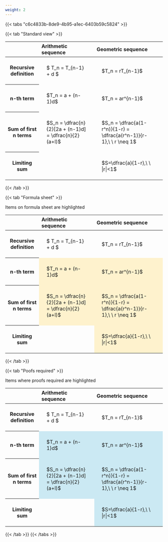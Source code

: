 ```yaml
---
weight: 2
---
```


{{< tabs "c6c4833b-8de9-4b95-a1ec-6403b59c5824" >}}

{{< tab "Standard view" >}}

<style type="text/css">
#T_8842e th.col_heading {
  text-align: left;
  font-size: 1em;
}
#T_8842e td {
  text-align: left;
  font-size: 1em;
  padding: 1.5em;
}
</style>
<table id="T_8842e">
  <thead>
    <tr>
      <th class="blank level0" >&nbsp;</th>
      <th id="T_8842e_level0_col0" class="col_heading level0 col0" >Arithmetic sequence</th>
      <th id="T_8842e_level0_col1" class="col_heading level0 col1" >Geometric sequence</th>
    </tr>
  </thead>
  <tbody>
    <tr>
      <th id="T_8842e_level0_row0" class="row_heading level0 row0" >Recursive definition</th>
      <td id="T_8842e_row0_col0" class="data row0 col0" >$ T_n = T_{n-1} + d $</td>
      <td id="T_8842e_row0_col1" class="data row0 col1" >$T_n = rT_{n-1}$</td>
    </tr>
    <tr>
      <th id="T_8842e_level0_row1" class="row_heading level0 row1" >n-th term</th>
      <td id="T_8842e_row1_col0" class="data row1 col0" >$T_n = a + (n-1)d$</td>
      <td id="T_8842e_row1_col1" class="data row1 col1" >$T_n = ar^{n-1}$</td>
    </tr>
    <tr>
      <th id="T_8842e_level0_row2" class="row_heading level0 row2" >Sum of first n terms</th>
      <td id="T_8842e_row2_col0" class="data row2 col0" >$S_n = \dfrac{n}{2}[2a + (n-1)d] = \dfrac{n}{2}(a+l)$</td>
      <td id="T_8842e_row2_col1" class="data row2 col1" >$S_n = \dfrac{a(1-r^n)}{1-r} = \dfrac{a(r^n-1)}{r-1},\ \  r \neq 1$</td>
    </tr>
    <tr>
      <th id="T_8842e_level0_row3" class="row_heading level0 row3" >Limiting sum</th>
      <td id="T_8842e_row3_col0" class="data row3 col0" ></td>
      <td id="T_8842e_row3_col1" class="data row3 col1" >$S=\dfrac{a}{1-r},\ \ |r|<1$</td>
    </tr>
  </tbody>
</table>
{{< /tab >}}

{{< tab "Formula sheet" >}}

Items on formula sheet are highlighted 
<br>
<style type="text/css">
#T_f0c8d th.col_heading {
  text-align: left;
  font-size: 1em;
}
#T_f0c8d td {
  text-align: left;
  font-size: 1em;
  padding: 1.5em;
}
#T_f0c8d_row0_col0, #T_f0c8d_row0_col1, #T_f0c8d_row3_col0 {
  background-color: rgba(0,0,0,0);
}
#T_f0c8d_row1_col0, #T_f0c8d_row1_col1, #T_f0c8d_row2_col0, #T_f0c8d_row2_col1, #T_f0c8d_row3_col1 {
  background-color: rgba(255,194,10, 0.2);
}
</style>
<table id="T_f0c8d">
  <thead>
    <tr>
      <th class="blank level0" >&nbsp;</th>
      <th id="T_f0c8d_level0_col0" class="col_heading level0 col0" >Arithmetic sequence</th>
      <th id="T_f0c8d_level0_col1" class="col_heading level0 col1" >Geometric sequence</th>
    </tr>
  </thead>
  <tbody>
    <tr>
      <th id="T_f0c8d_level0_row0" class="row_heading level0 row0" >Recursive definition</th>
      <td id="T_f0c8d_row0_col0" class="data row0 col0" >$ T_n = T_{n-1} + d $</td>
      <td id="T_f0c8d_row0_col1" class="data row0 col1" >$T_n = rT_{n-1}$</td>
    </tr>
    <tr>
      <th id="T_f0c8d_level0_row1" class="row_heading level0 row1" >n-th term</th>
      <td id="T_f0c8d_row1_col0" class="data row1 col0" >$T_n = a + (n-1)d$</td>
      <td id="T_f0c8d_row1_col1" class="data row1 col1" >$T_n = ar^{n-1}$</td>
    </tr>
    <tr>
      <th id="T_f0c8d_level0_row2" class="row_heading level0 row2" >Sum of first n terms</th>
      <td id="T_f0c8d_row2_col0" class="data row2 col0" >$S_n = \dfrac{n}{2}[2a + (n-1)d] = \dfrac{n}{2}(a+l)$</td>
      <td id="T_f0c8d_row2_col1" class="data row2 col1" >$S_n = \dfrac{a(1-r^n)}{1-r} = \dfrac{a(r^n-1)}{r-1},\ \  r \neq 1$</td>
    </tr>
    <tr>
      <th id="T_f0c8d_level0_row3" class="row_heading level0 row3" >Limiting sum</th>
      <td id="T_f0c8d_row3_col0" class="data row3 col0" ></td>
      <td id="T_f0c8d_row3_col1" class="data row3 col1" >$S=\dfrac{a}{1-r},\ \ |r|<1$</td>
    </tr>
  </tbody>
</table>
{{< /tab >}}

{{< tab "Poofs required" >}}

Items where proofs required are highlighted 
<br>
<style type="text/css">
#T_1abda th.col_heading {
  text-align: left;
  font-size: 1em;
}
#T_1abda td {
  text-align: left;
  font-size: 1em;
  padding: 1.5em;
}
#T_1abda_row0_col0, #T_1abda_row0_col1, #T_1abda_row3_col0 {
  background-color: rgba(0,0,0,0);
}
#T_1abda_row1_col0, #T_1abda_row1_col1, #T_1abda_row2_col0, #T_1abda_row2_col1, #T_1abda_row3_col1 {
  background-color: rgba(0,150,200, 0.2);
}
</style>
<table id="T_1abda">
  <thead>
    <tr>
      <th class="blank level0" >&nbsp;</th>
      <th id="T_1abda_level0_col0" class="col_heading level0 col0" >Arithmetic sequence</th>
      <th id="T_1abda_level0_col1" class="col_heading level0 col1" >Geometric sequence</th>
    </tr>
  </thead>
  <tbody>
    <tr>
      <th id="T_1abda_level0_row0" class="row_heading level0 row0" >Recursive definition</th>
      <td id="T_1abda_row0_col0" class="data row0 col0" >$ T_n = T_{n-1} + d $</td>
      <td id="T_1abda_row0_col1" class="data row0 col1" >$T_n = rT_{n-1}$</td>
    </tr>
    <tr>
      <th id="T_1abda_level0_row1" class="row_heading level0 row1" >n-th term</th>
      <td id="T_1abda_row1_col0" class="data row1 col0" >$T_n = a + (n-1)d$</td>
      <td id="T_1abda_row1_col1" class="data row1 col1" >$T_n = ar^{n-1}$</td>
    </tr>
    <tr>
      <th id="T_1abda_level0_row2" class="row_heading level0 row2" >Sum of first n terms</th>
      <td id="T_1abda_row2_col0" class="data row2 col0" >$S_n = \dfrac{n}{2}[2a + (n-1)d] = \dfrac{n}{2}(a+l)$</td>
      <td id="T_1abda_row2_col1" class="data row2 col1" >$S_n = \dfrac{a(1-r^n)}{1-r} = \dfrac{a(r^n-1)}{r-1},\ \  r \neq 1$</td>
    </tr>
    <tr>
      <th id="T_1abda_level0_row3" class="row_heading level0 row3" >Limiting sum</th>
      <td id="T_1abda_row3_col0" class="data row3 col0" ></td>
      <td id="T_1abda_row3_col1" class="data row3 col1" >$S=\dfrac{a}{1-r},\ \ |r|<1$</td>
    </tr>
  </tbody>
</table>
{{< /tab >}}
{{< /tabs >}}